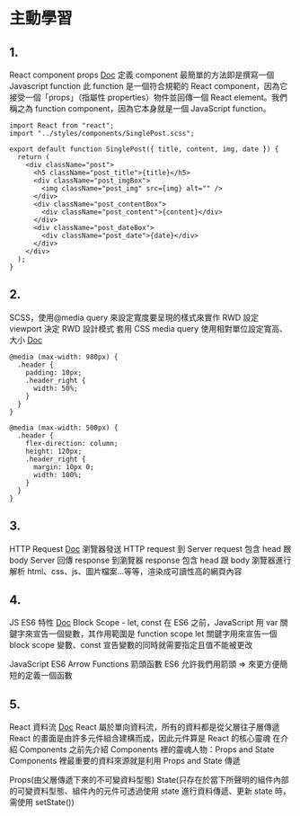 # 主動學習

## 1.

React component props
[Doc](https://zh-hant.reactjs.org/docs/react-component.html)
定義 component 最簡單的方法即是撰寫一個 Javascript function
此 function 是一個符合規範的 React component，因為它接受一個「props」（指屬性 properties）物件並回傳一個 React element。我們稱之為 function component，因為它本身就是一個 JavaScript function。

```
import React from "react";
import "../styles/components/SinglePost.scss";

export default function SinglePost({ title, content, img, date }) {
  return (
    <div className="post">
      <h5 className="post_title">{title}</h5>
      <div className="post_imgBox">
        <img className="post_img" src={img} alt="" />
      </div>
      <div className="post_contentBox">
        <div className="post_content">{content}</div>
      </div>
      <div className="post_dateBox">
        <div className="post_date">{date}</div>
      </div>
    </div>
  );
}

```

## 2.

SCSS，使用@media query 來設定寬度要呈現的樣式來實作 RWD
設定 viewport
決定 RWD 設計模式
套用 CSS media query
使用相對單位設定寬高、大小
[Doc](https://tw.alphacamp.co/blog/rwd-responsive-web-design-introduction)

```
@media (max-width: 980px) {
  .header {
    padding: 10px;
    .header_right {
      width: 50%;
    }
  }
}

@media (max-width: 500px) {
  .header {
    flex-direction: column;
    height: 120px;
    .header_right {
      margin: 10px 0;
      width: 100%;
    }
  }
}
```

## 3.

HTTP Request
[Doc](https://yakimhsu.com/project/project_w4_Network_http.html)
瀏覽器發送 HTTP request 到 Server
request 包含 head 跟 body
Server 回傳 response 到瀏覽器
response 包含 head 跟 body
瀏覽器進行解析 html、css、js、圖片檔案…等等，渲染成可讀性高的網頁內容

## 4.

JS ES6 特性
[Doc](https://kknews.cc/zh-tw/code/5vevvp8.html)
Block Scope - let, const
在 ES6 之前，JavaScript 用 var 關鍵字來宣告一個變數，其作用範圍是 function scope
let 關鍵字用來宣告一個 block scope 變數、const 宣告變數的同時就需要指定且值不能被更改

JavaScript ES6 Arrow Functions 箭頭函數
ES6 允許我們用箭頭 => 來更方便簡短的定義一個函數

## 5.

React 資料流
[Doc](https://ithelp.ithome.com.tw/articles/10225179)
React 屬於單向資料流，所有的資料都是從父層往子層傳遞
React 的畫面是由許多元件組合建構而成，因此元件算是 React 的核心靈魂
在介紹 Components 之前先介紹 Components 裡的靈魂人物：Props and State
Components 裡最重要的資料來源就是利用 Props and State 傳遞

Props(由父層傳遞下來的不可變資料型態)
State(只存在於當下所聲明的組件內部的可變資料型態、組件內的元件可透過使用 state 進行資料傳遞、更新 state 時，需使用 setState())
